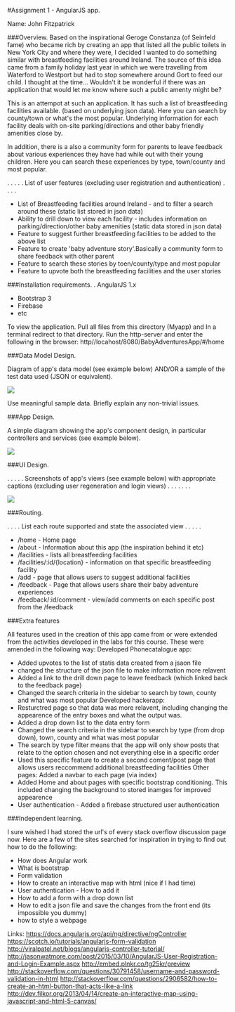 #Assignment 1 - AngularJS app.

Name: John Fitzpatrick

###Overview.
Based on the inspirational Geroge Constanza (of Seinfeld fame) who became rich by creating an app that listed all the public toilets in New York City and where they were, I decided I wanted to do something similar with breastfeeding facilities around Ireland. The source of this idea came from a family holiday last year in which we were travelling from Waterford to Westport but had to stop somewhere around Gort to feed our child. I thought at the time... Wouldn't it be wonderful if there was an application that would let me know where such a public amenty might be? 

This is an attempot at such an application. It has such a list of breastfeeding facilities available. (based on underlying json data). Here you can search by county/town or what's the most popular. Underlying information for each facility deals with on-site parking/directions and other baby friendly amenities close by.

In addition, there is a also a community form for parents to leave feedback about various experiences they have had while out with their young children. Here you can search these experiences by type, town/county and most popular. 


 . . . . . List of user features (excluding user registration and authentication) . . . . 
 
 + List of Breastfeeding facilities around Ireland - and to filter a search around these (static list stored in json data)
 + Ability to drill down to view each facility - includes information on parking/direction/other baby amenities (static data stored in json data)
 + Feature to suggest further breastfeeding facilities to be added to the above list
 + Feature to create 'baby adventure story'.Basically a community form to share feedback with other parent
 + Feature to search these stories by toen/county/type and most popular
 + Feature to upvote both the breastfeeding facilities and the user stories

###Installation requirements.
. AngularJS 1.x
+ Bootstrap 3
+ Firebase
+ etc 

To view the application. Pull all files from this directory (Myapp) and In a terminal redirect to that directory. Run the http-server and enter the following in the browser: http//locahost/8080/BabyAdventuresApp/#/home 

###Data Model Design.

Diagram of app's data model (see example below) AND/OR a sample of the test data used (JSON or equivalent).

![][image1]

Use meaningful sample data. Briefly explain any non-trivial issues.

###App Design.

A simple diagram showing the app's component design, in particular controllers and services (see example below).

![][image2]

###UI Design.

. . . . . Screenshots of app's views (see example below) with appropriate captions (excluding user regeneration and login views) . . . . . . . 

![][image3]

###Routing.

. . . . List each route supported and state the associated view . . . . . 
+ /home - Home page
+ /about - Information about this app (the inspiration behind it etc)
+ /facilities - lists all breastfeeding facilities
+ /facilities/:id/{location} - information on that specific breastfeeding facility
+ /add - page that allows users to suggest additional facilities
+ /feedback - Page that allows users share their baby adventure experiences
+ /feedback/:id/comment - view/add comments on each specific post from the /feedback


###Extra features

All features used in the creation of this app came from or were extended from the activities developed in the labs for this course. These were amended in the following way:
Developed Phonecatalogue app:
+ Added upvotes to the list of statis data created from a jsaon file
+ changed the structure of the json file to make information more relavent
+ Added a link to the drill down page to leave feedback (which linked back to the feedback page)
+ Changed the search criteria in the sidebar to search by town, county and what was most popular
Developed hackerapp:
+ Resturctred page so that data was more relavent, including changing the appearence of the entry boxes and what the output was.
+ Added a drop down list to the data entry form
+ Changed the search criteria in the sidebar to search by type (from drop down), town, county and what was most popular
+ The search by type filter means that the app will only show posts that relate to the option chosen and not everything else in a specific order
+ Used this specific feature to create a second coment/post page that allows users reccommend additional breastfeeding facilities
Other pages:
Added a navbar to each page (via index)
+ Added Home and about pages with specific bootstrap conditioning. This included changing the background to stored inamges for improved appearence
+ User authentication - Added a firebase structured user authentication

###Independent learning.

I sure wished I had stored the url's of every stack overflow discussion page now. Here are a few of the sites searched for inspiration in trying to find out how to do the following:
+ How does Angular work
+ What is bootstrap
+ Form validation
+ How to create an interactive map with html (nice if I had time)
+ User authentication - How to add it
+ How to add a form with a drop down list
+ How to edit a json file and save the changes from the front end (its impossible you dummy)
+ how to style a webpage

Links:
https://docs.angularjs.org/api/ng/directive/ngController
https://scotch.io/tutorials/angularjs-form-validation
http://viralpatel.net/blogs/angularjs-controller-tutorial/
http://jasonwatmore.com/post/2015/03/10/AngularJS-User-Registration-and-Login-Example.aspx
http://embed.plnkr.co/tg25kr/preview
http://stackoverflow.com/questions/30791458/username-and-password-validation-in-html
http://stackoverflow.com/questions/2906582/how-to-create-an-html-button-that-acts-like-a-link
http://dev.filkor.org/2013/04/14/create-an-interactive-map-using-javascript-and-html-5-canvas/



[image1]: ./model.png
[image2]: ./design.png
[image3]: ./screen.png

